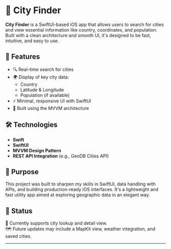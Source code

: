 # 🌆 City Finder

**City Finder** is a SwiftUI-based iOS app that allows users to search for cities and view essential information like country, coordinates, and population. Built with a clean architecture and smooth UI, it's designed to be fast, intuitive, and easy to use.

## 📱 Features

- 🔍 Real-time search for cities
- 🌍 Display of key city data:
  - Country
  - Latitude & Longitude
  - Population (if available)
- ⚡ Minimal, responsive UI with SwiftUI
- 🧠 Built using the MVVM architecture

## 🛠️ Technologies

- **Swift**
- **SwiftUI**
- **MVVM Design Pattern**
- **REST API Integration** (e.g., GeoDB Cities API)

## 🎯 Purpose

This project was built to sharpen my skills in SwiftUI, data handling with APIs, and building production-ready iOS interfaces. It's a lightweight and fast utility app aimed at exploring geographic data in an elegant way.

## 📌 Status

📱 Currently supports city lookup and detail view.  
🗺️ Future updates may include a MapKit view, weather integration, and saved cities.

---


